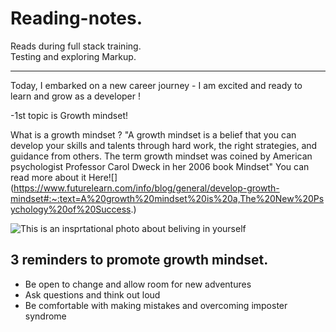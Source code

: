 # Reading-notes.
Reads during full stack training.  
Testing and exploring Markup.

***

Today, I embarked on a new career journey  - I am excited and ready to learn and grow as a developer !  

-1st topic is Growth mindset!  

What is a growth mindset ?
"A growth mindset is a belief that you can develop your skills and talents through hard work, the right strategies, and guidance from others. The term growth mindset was coined by American psychologist Professor Carol Dweck in her 2006 book Mindset" You can read more about it Here![] (https://www.futurelearn.com/info/blog/general/develop-growth-mindset#:~:text=A%20growth%20mindset%20is%20a,The%20New%20Psychology%20of%20Success.)  

![This is an insprtational photo about beliving in yourself](https://teacherbooker.com/wp-content/uploads/2017/10/Blog-pic-growth-mindset-1200x630.jpg)

## 3 reminders to promote growth mindset.
* Be open to change and allow room for new adventures
* Ask questions and think out loud
* Be comfortable with making mistakes and overcoming imposter syndrome
